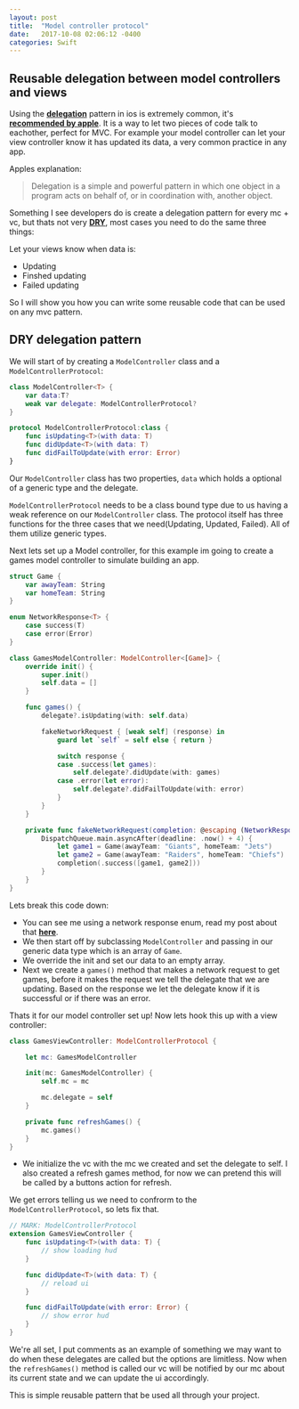 ```yaml
---
layout: post
title:  "Model controller protocol"
date:   2017-10-08 02:06:12 -0400
categories: Swift
---
```


## Reusable delegation between model controllers and views

Using the __[delegation](http://cognitivedesign.com/papers/understanding-delegation-in-ios.html)__ pattern in ios is extremely common, it's __[recommended by apple](https://developer.apple.com/library/content/documentation/General/Conceptual/DevPedia-CocoaCore/Delegation.html)__. It is a way to let two pieces of code talk to eachother, perfect for MVC.  For example your model controller can let your view controller know it has updated its data, a very common practice in any app.

Apples explanation:
> Delegation is a simple and powerful pattern in which one object in a program acts on behalf of, or in coordination with, another object.

Something I see developers do is create a delegation pattern for every mc + vc, but thats not very __[DRY](https://en.wikipedia.org/wiki/Don%27t_repeat_yourself)__, most cases you need to do the same three things:

Let your views know when data is:
- Updating
- Finshed updating
- Failed updating

So I will show you how you can write some reusable code that can be used on any mvc pattern.

## DRY delegation pattern

We will start of by creating a `ModelController` class and a `ModelControllerProtocol`:

```swift
class ModelController<T> {
    var data:T?
    weak var delegate: ModelControllerProtocol?
}

protocol ModelControllerProtocol:class {
    func isUpdating<T>(with data: T)
    func didUpdate<T>(with data: T)
    func didFailToUpdate(with error: Error)
}
```

Our `ModelController` class has two properties, `data` which holds a optional of a generic type and the delegate.

`ModelControllerProtocol` needs to be a class bound type due to us having a weak reference on our `ModelController` class.  The protocol itself has three functions for the three cases that we need(Updating, Updated, Failed).  All of them utilize generic types.

Next lets set up a Model controller, for this example im going to create a games model controller to simulate building an app.

```swift
struct Game {
    var awayTeam: String
    var homeTeam: String
}

enum NetworkResponse<T> {
    case success(T)
    case error(Error)
}

class GamesModelController: ModelController<[Game]> {
    override init() {
        super.init()
        self.data = []
    }

    func games() {
        delegate?.isUpdating(with: self.data)

        fakeNetworkRequest { [weak self] (response) in
            guard let `self` = self else { return }

            switch response {
            case .success(let games):
                self.delegate?.didUpdate(with: games)
            case .error(let error):
                self.delegate?.didFailToUpdate(with: error)
            }
        }
    }

    private func fakeNetworkRequest(completion: @escaping (NetworkResponse<[Game]>)->()) {
        DispatchQueue.main.asyncAfter(deadline: .now() + 4) {
            let game1 = Game(awayTeam: "Giants", homeTeam: "Jets")
            let game2 = Game(awayTeam: "Raiders", homeTeam: "Chiefs")
            completion(.success([game1, game2]))
        }
    }
}
```

Lets break this code down:

- You can see me using a network response enum, read my post about that __[here](https://joncravotta.github.io/blog/swift/2017/08/02/generic-network-response.html)__.
- We then start off by subclassing `ModelController` and passing in our generic data type which is an array of `Game`.
- We override the init and set our data to an empty array.
- Next we create a `games()` method that makes a network request to get games, before it makes the request we tell the delegate that we are updating.  Based on the response we let the delegate know if it is successful or if there was an error.

Thats it for our model controller set up! Now lets hook this up with a view controller:

```swift
class GamesViewController: ModelControllerProtocol {

    let mc: GamesModelController

    init(mc: GamesModelController) {
        self.mc = mc

        mc.delegate = self
    }

    private func refreshGames() {
        mc.games()
    }
}
```

- We initialize the vc with the mc we created and set the delegate to self.  I also created a refresh games method, for now we can pretend this will be called by a buttons action for refresh.

We get errors telling us we need to confrorm to the `ModelControllerProtocol`, so lets fix that.

```swift
// MARK: ModelControllerProtocol
extension GamesViewController {
    func isUpdating<T>(with data: T) {
        // show loading hud
    }

    func didUpdate<T>(with data: T) {
        // reload ui
    }

    func didFailToUpdate(with error: Error) {
        // show error hud
    }
}

```

We're all set, I put comments as an example of something we may want to do when these delegates are called but the options are limitless. Now when the `refreshGames()` method is called our vc will be notified by our mc about its current state and we can update the ui accordingly.

This is simple reusable pattern that be used all through your project.
